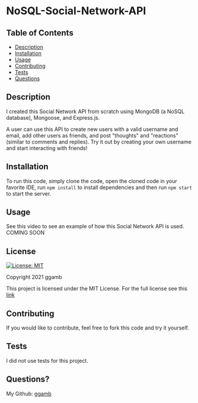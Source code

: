 ﻿# NoSQL-Social-Network-API
## Table of Contents
* [Description](#description)
* [Installation](#installation)
* [Usage](#usage)
* [Contributing](#contributing)
* [Tests](#tests)
* [Questions](#questions)

## Description
I created this Social Network API from scratch using MongoDB (a NoSQL database), Mongoose, and Express.js.

A user can use this API to create new users with a valid username and email, add other users as friends, and post "thoughts" and "reactions" (similar to comments and replies). Try it out by creating your own username and start interacting with friends!

## Installation
To run this code, simply clone the code, open the cloned code in your favorite IDE, run `npm install` to install dependencies and then run `npm start` to start the server.

## Usage

See this video to see an example of how this Social Network API is used.
COMING SOON

## License
[![License: MIT](https://img.shields.io/badge/License-MIT-red.svg)](https://opensource.org/licenses/MIT)

Copyright 2021 ggamb

This project is licensed under the MIT License. For the full license see this [link](https://opensource.org/licenses/MIT)

## Contributing

If you would like to contribute, feel free to fork this code and try it yourself.

## Tests
I did not use tests for this project.

## Questions?
My Github: [ggamb](https://github.com/ggamb)
